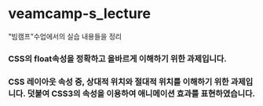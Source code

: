 # veamcamp-s_lecture
"빔캠프"수업에서의 실습 내용들을 정리

### CSS의 float속성을 정확하고 올바르게 이해하기 위한 과제입니다. 



### CSS 레이아웃 속성 중, 상대적 위치와 절대적 위치를 이해하기 위한 과제입니다. 덧붙여 CSS3의 속성을 이용하여 애니메이션 효과를 표현하였습니다.

